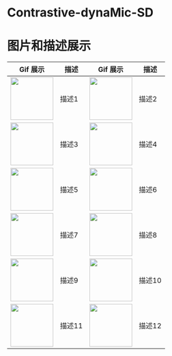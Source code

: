 # Contrastive-dynaMic-SD

# 图片和描述展示

| Gif 展示 | 描述 | Gif 展示 | 描述 |
| ---- | ---- | ---- | ---- |
| <img src="gifs/gif1.gif" width="100"> | 描述1 | <img src="gifs/gif2.gif" width="100"> | 描述2 |
| <img src="gifs/gif3.gif" width="100"> | 描述3 | <img src="gifs/gif4.gif" width="100"> | 描述4 |
| <img src="gifs/gif5.gif" width="100"> | 描述5 | <img src="gifs/gif6.gif" width="100"> | 描述6 |
| <img src="gifs/gif7.gif" width="100"> | 描述7 | <img src="gifs/gif8.gif" width="100"> | 描述8 |
| <img src="gifs/gif9.gif" width="100"> | 描述9 | <img src="gifs/gif10.gif" width="100"> | 描述10 |
| <img src="gifs/gif11.gif" width="100"> | 描述11 | <img src="gifs/gif12.gif" width="100"> | 描述12 |
